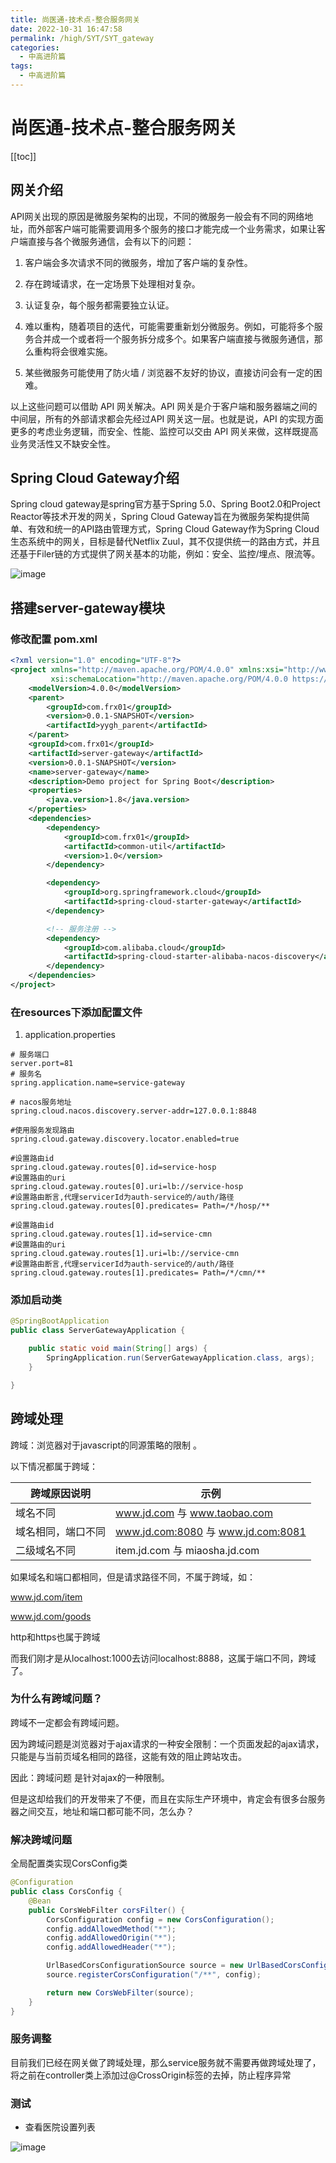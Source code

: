 ```yaml
---
title: 尚医通-技术点-整合服务网关
date: 2022-10-31 16:47:58
permalink: /high/SYT/SYT_gateway
categories:
  - 中高进阶篇
tags:
  - 中高进阶篇
---
```

# 尚医通-技术点-整合服务网关

[[toc]]

## 网关介绍

API网关出现的原因是微服务架构的出现，不同的微服务一般会有不同的网络地址，而外部客户端可能需要调用多个服务的接口才能完成一个业务需求，如果让客户端直接与各个微服务通信，会有以下的问题：

1. 客户端会多次请求不同的微服务，增加了客户端的复杂性。
2. 存在跨域请求，在一定场景下处理相对复杂。
3. 认证复杂，每个服务都需要独立认证。
4. 难以重构，随着项目的迭代，可能需要重新划分微服务。例如，可能将多个服务合并成一个或者将一个服务拆分成多个。如果客户端直接与微服务通信，那么重构将会很难实施。

5. 某些微服务可能使用了防火墙 / 浏览器不友好的协议，直接访问会有一定的困难。

以上这些问题可以借助 API 网关解决。API 网关是介于客户端和服务器端之间的中间层，所有的外部请求都会先经过API 网关这一层。也就是说，API 的实现方面更多的考虑业务逻辑，而安全、性能、监控可以交由 API 网关来做，这样既提高业务灵活性又不缺安全性。

## Spring Cloud Gateway介绍

Spring
cloud gateway是spring官方基于Spring 5.0、Spring Boot2.0和Project Reactor等技术开发的网关，Spring Cloud Gateway旨在为微服务架构提供简单、有效和统一的API路由管理方式，Spring Cloud Gateway作为Spring Cloud生态系统中的网关，目标是替代Netflix Zuul，其不仅提供统一的路由方式，并且还基于Filer链的方式提供了网关基本的功能，例如：安全、监控/埋点、限流等。

![image](https://jsd.cdn.zzko.cn/gh/xustudyxu/image-hosting1@master/20221031/image.5jsm516p94g0.webp)

## 搭建server-gateway模块

### 修改配置 pom.xml

```xml
<?xml version="1.0" encoding="UTF-8"?>
<project xmlns="http://maven.apache.org/POM/4.0.0" xmlns:xsi="http://www.w3.org/2001/XMLSchema-instance"
         xsi:schemaLocation="http://maven.apache.org/POM/4.0.0 https://maven.apache.org/xsd/maven-4.0.0.xsd">
    <modelVersion>4.0.0</modelVersion>
    <parent>
        <groupId>com.frx01</groupId>
        <version>0.0.1-SNAPSHOT</version>
        <artifactId>yygh_parent</artifactId>
    </parent>
    <groupId>com.frx01</groupId>
    <artifactId>server-gateway</artifactId>
    <version>0.0.1-SNAPSHOT</version>
    <name>server-gateway</name>
    <description>Demo project for Spring Boot</description>
    <properties>
        <java.version>1.8</java.version>
    </properties>
    <dependencies>
        <dependency>
            <groupId>com.frx01</groupId>
            <artifactId>common-util</artifactId>
            <version>1.0</version>
        </dependency>

        <dependency>
            <groupId>org.springframework.cloud</groupId>
            <artifactId>spring-cloud-starter-gateway</artifactId>
        </dependency>

        <!-- 服务注册 -->
        <dependency>
            <groupId>com.alibaba.cloud</groupId>
            <artifactId>spring-cloud-starter-alibaba-nacos-discovery</artifactId>
        </dependency>
    </dependencies>
</project>
```

### 在resources下添加配置文件

1. application.properties

```properties
# 服务端口
server.port=81
# 服务名
spring.application.name=service-gateway

# nacos服务地址
spring.cloud.nacos.discovery.server-addr=127.0.0.1:8848

#使用服务发现路由
spring.cloud.gateway.discovery.locator.enabled=true

#设置路由id
spring.cloud.gateway.routes[0].id=service-hosp
#设置路由的uri
spring.cloud.gateway.routes[0].uri=lb://service-hosp
#设置路由断言,代理servicerId为auth-service的/auth/路径
spring.cloud.gateway.routes[0].predicates= Path=/*/hosp/**

#设置路由id
spring.cloud.gateway.routes[1].id=service-cmn
#设置路由的uri
spring.cloud.gateway.routes[1].uri=lb://service-cmn
#设置路由断言,代理servicerId为auth-service的/auth/路径
spring.cloud.gateway.routes[1].predicates= Path=/*/cmn/**
```

### 添加启动类

```java
@SpringBootApplication
public class ServerGatewayApplication {

    public static void main(String[] args) {
        SpringApplication.run(ServerGatewayApplication.class, args);
    }

}
```

## 跨域处理

跨域：浏览器对于javascript的同源策略的限制 。

以下情况都属于跨域：

| 跨域原因说明       | 示例                                 |
| ------------------ | ------------------------------------ |
| 域名不同           | www.jd.com 与 www.taobao.com         |
| 域名相同，端口不同 | www.jd.com:8080   与 www.jd.com:8081 |
| 二级域名不同       | item.jd.com 与 miaosha.jd.com        |

如果域名和端口都相同，但是请求路径不同，不属于跨域，如：

www.jd.com/item 

www.jd.com/goods

http和https也属于跨域

而我们刚才是从localhost:1000去访问localhost:8888，这属于端口不同，跨域了。

### 为什么有跨域问题？

跨域不一定都会有跨域问题。

因为跨域问题是浏览器对于ajax请求的一种安全限制：一个页面发起的ajax请求，只能是与当前页域名相同的路径，这能有效的阻止跨站攻击。

因此：跨域问题 是针对ajax的一种限制。

但是这却给我们的开发带来了不便，而且在实际生产环境中，肯定会有很多台服务器之间交互，地址和端口都可能不同，怎么办？

### 解决跨域问题

全局配置类实现CorsConfig类

```java
@Configuration
public class CorsConfig {
    @Bean
    public CorsWebFilter corsFilter() {
        CorsConfiguration config = new CorsConfiguration();
        config.addAllowedMethod("*");
        config.addAllowedOrigin("*");
        config.addAllowedHeader("*");

        UrlBasedCorsConfigurationSource source = new UrlBasedCorsConfigurationSource(new PathPatternParser());
        source.registerCorsConfiguration("/**", config);

        return new CorsWebFilter(source);
    }
}
```

### 服务调整

目前我们已经在网关做了跨域处理，那么service服务就不需要再做跨域处理了，将之前在controller类上添加过@CrossOrigin标签的去掉，防止程序异常

### 测试

+ 查看医院设置列表

![image](https://jsd.cdn.zzko.cn/gh/xustudyxu/image-hosting1@master/20221031/image.533zg01shhs0.webp)